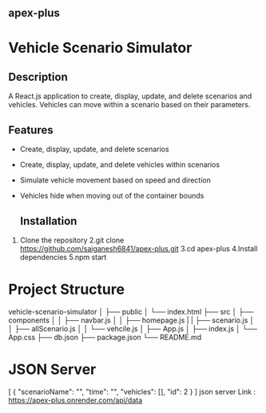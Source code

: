 ## apex-plus
# Vehicle Scenario Simulator

## Description
A React.js application to create, display, update, and delete scenarios and vehicles. Vehicles can move within a scenario based on their parameters.

## Features
- Create, display, update, and delete scenarios
- Create, display, update, and delete vehicles within scenarios
- Simulate vehicle movement based on speed and direction
- Vehicles hide when moving out of the container bounds

  ## Installation

1. Clone the repository
2.git clone <https://github.com/saiganesh6841/apex-plus.git>
3.cd apex-plus
4.Install dependencies
5.npm start


# Project Structure

vehicle-scenario-simulator
│
├── public
│   └── index.html
├── src
│   ├── components
│   │   ├── navbar.js
│   │   ├── homepage.js
|   |   ├── scenario.js
│   │   ├── allScenario.js
│   │   └── vehcile.js
│   ├── App.js
│   ├── index.js
│   └── App.css
├── db.json
├── package.json
└── README.md

# JSON Server
[
{
        "scenarioName": "",
        "time": "",
        "vehicles": [],
        "id": 2
    }
]
json server Link : https://apex-plus.onrender.com/api/data

